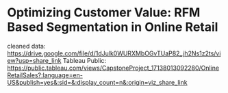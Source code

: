 # Optimizing Customer Value: RFM Based Segmentation in Online Retail
cleaned data: https://drive.google.com/file/d/1dJulk0WURXMbOGvTUaP82_jh2Ns1z2ts/view?usp=share_link
Tableau Public: https://public.tableau.com/views/CapstoneProject_17138013092280/OnlineRetailSales?:language=en-US&publish=yes&:sid=&:display_count=n&:origin=viz_share_link
